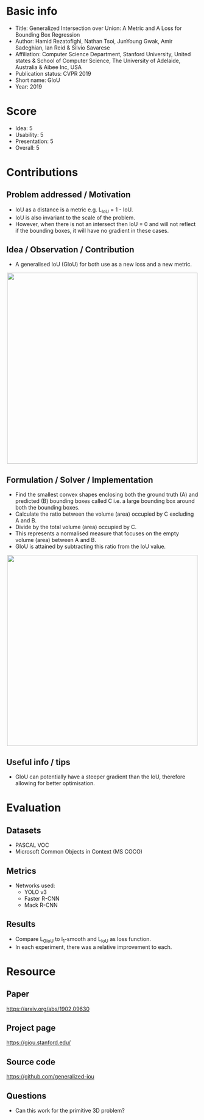 # Basic info
- Title: Generalized Intersection over Union: A Metric and A Loss for Bounding Box Regression
- Author: Hamid Rezatofighi, Nathan Tsoi, JunYoung Gwak, Amir Sadeghian, Ian Reid & Silvio Savarese
- Affiliation: Computer Science Department, Stanford University, United states & School of Computer Science, The University of Adelaide, Australia & Aibee Inc, USA
- Publication status: CVPR 2019
- Short name: GIoU
- Year: 2019

# Score
- Idea: 5
- Usability: 5
- Presentation: 5
- Overall: 5

# Contributions
## Problem addressed / Motivation
- IoU as a distance is a metric e.g. L<sub>IoU</sub> = 1 - IoU.
- IoU is also invariant to the scale of the problem.
- However, when there is not an intersect then IoU = 0 and will not reflect if the bounding boxes, it will have no gradient in these cases.

## Idea / Observation / Contribution
- A generalised IoU (GIoU) for both use as a new loss and a new metric.

<p align="center">
  <img src="https://giou.stanford.edu/_nuxt/img/3cfc41f.jpg" width=500>
</p>

## Formulation / Solver / Implementation
- Find the smallest convex shapes enclosing both the ground truth (A) and predicted (B) bounding boxes called C i.e. a large bounding box around both the bounding boxes.
- Calculate the ratio between the volume (area) occupied by C excluding A and B.
- Divide by the total volume (area) occupied by C.
- This represents a normalised measure that focuses on the empty volume (area) between A and B.
- GIoU is attained by subtracting this ratio from the IoU value.

<p align="center">
  <img src="https://github.com/AndrewColligan/Paper-Reading-Notes/blob/master/Notes/Imgs/GIoU.png" width=500>
</p>

## Useful info / tips
- GIoU can potentially have a steeper gradient than the IoU, therefore allowing for better optimisation.

# Evaluation
## Datasets
- PASCAL VOC
- Microsoft Common Objects in Context (MS COCO)

## Metrics
- Networks used:
  - YOLO v3
  - Faster R-CNN
  - Mack R-CNN

## Results
- Compare L<sub>GIoU</sub> to l<sub>1</sub>-smooth and L<sub>IoU</sub> as loss function.
- In each experiment, there was a relative improvement to each.

# Resource
## Paper
https://arxiv.org/abs/1902.09630

## Project page
https://giou.stanford.edu/

## Source code
https://github.com/generalized-iou

## Questions
- Can this work for the primitive 3D problem?
